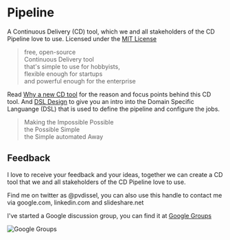 Pipeline
=====

A Continuous Delivery (CD) tool, which we and all stakeholders of the CD Pipeline love to use. Licensed under the [MIT License][0]

> free, open-source  
> Continuous Delivery tool  
> that's simple to use for hobbyists,  
> flexible enough for startups  
> and powerful enough for the enterprise

Read [Why a new CD tool][1] for the reason and focus points behind this CD tool. And [DSL Design][2] to give you an intro into the Domain Specific Languange (DSL) that is used to define the pipeline and configure the jobs.

> Making the Impossible Possible  
> the Possible Simple  
> the Simple automated Away  

Feedback
--------

I love to receive your feedback and your ideas, together we can create a CD tool that we and all stakeholders of the CD Pipeline love to use.

Find me on twitter as @pvdissel, you can also use this handle to contact me via google.com, linkedin.com and slideshare.net

I've started a Google discussion group, you can find it at [Google Groups][3]

![Google Groups][4]

[0]: LICENSE
[1]: docs/Why-a-new-CD-tool.md
[2]: docs/DSL-design.md
[3]: https://groups.google.com/d/forum/cdtool
[4]: https://chart.googleapis.com/chart?chs=150x150&cht=qr&chl=https%3A%2F%2Fgroups.google.com%2Fd%2Fforum%2Fcdtool

